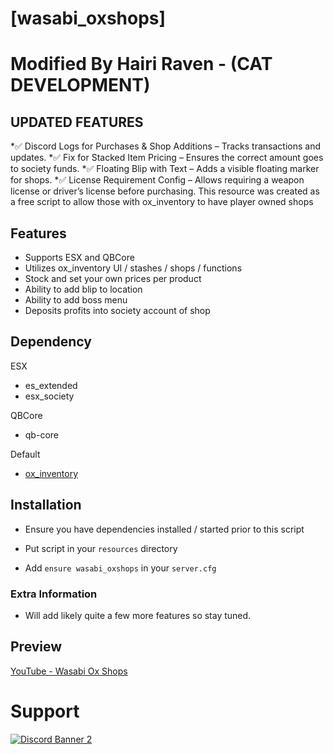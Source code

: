 # [wasabi_oxshops]
# Modified By Hairi Raven - (CAT DEVELOPMENT)

## UPDATED FEATURES 
*✅  Discord Logs for Purchases & Shop Additions – Tracks transactions and updates.
*✅  Fix for Stacked Item Pricing – Ensures the correct amount goes to society funds.
*✅  Floating Blip with Text – Adds a visible floating marker for shops.
*✅  License Requirement Config – Allows requiring a weapon license or driver’s license before purchasing.
This resource was created as a free script to allow those with ox_inventory to have player owned shops

## Features
- Supports ESX and QBCore
- Utilizes ox_inventory UI / stashes / shops / functions
- Stock and set your own prices per product
- Ability to add blip to location
- Ability to add boss menu
- Deposits profits into society account of shop

## Dependency
ESX
- es_extended
- esx_society

QBCore
- qb-core

Default
- [ox_inventory](https://github.com/overextended/ox_inventory/releases)

## Installation

- Ensure you have dependencies installed / started prior to this script

- Put script in your `resources` directory

- Add `ensure wasabi_oxshops` in your `server.cfg`

### Extra Information
- Will add likely quite a few more features so stay tuned.

## Preview
[YouTube - Wasabi Ox Shops](https://www.youtube.com/watch?v=ZeVbKHbf8W8)

# Support
<a href='https://discord.gg/79zjvy4JMs'>![Discord Banner 2](https://discordapp.com/api/guilds/1025493337031049358/widget.png?style=banner2)</a>
